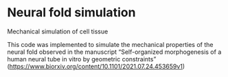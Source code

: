 # Neural fold simulation
Mechanical simulation of cell tissue

This code was implemented to simulate the mechanical properties of the neural fold observed in the manuscript “Self-organized morphogenesis of a human neural tube in vitro by geometric constraints” (https://www.biorxiv.org/content/10.1101/2021.07.24.453659v1)
